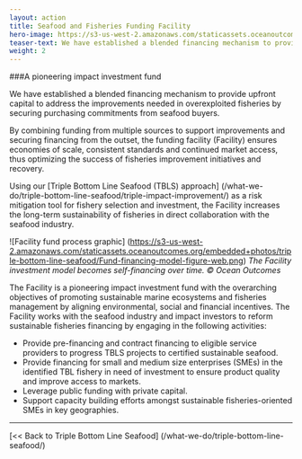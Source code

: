 ```yaml
---
layout: action
title: Seafood and Fisheries Funding Facility
hero-image: https://s3-us-west-2.amazonaws.com/staticassets.oceanoutcomes.org/hero+photos/funding-facility-hero.jpg
teaser-text: We have established a blended financing mechanism to provide upfront capital to fund improvements in fisheries by securing purchasing commitments from seafood buyers. This pioneering impact investment fund promotes sustainable marine ecosystems and fisheries management by aligning environmental, social and financial incentives.
weight: 2
---
```

###A pioneering impact investment fund

We have established a blended financing mechanism to provide upfront capital to address the improvements needed in overexploited fisheries by securing purchasing commitments from seafood buyers.

By combining funding from multiple sources to support improvements and securing financing from the outset, the funding facility (Facility) ensures economies of scale, consistent standards and continued market access, thus optimizing the success of fisheries improvement initiatives and recovery.

Using our [Triple Bottom Line Seafood (TBLS) approach] (/what-we-do/triple-bottom-line-seafood/triple-impact-improvement/) as a risk mitigation tool for fishery selection and investment, the Facility increases the long-term sustainability of fisheries in direct collaboration with the seafood industry.

![Facility fund process graphic]
(https://s3-us-west-2.amazonaws.com/staticassets.oceanoutcomes.org/embedded+photos/triple-bottom-line-seafood/Fund-financing-model-figure-web.png)
*The Facility investment model becomes self-financing over time. © Ocean Outcomes*

The Facility is a pioneering impact investment fund with the overarching objectives of promoting sustainable marine ecosystems and fisheries management by aligning environmental, social and financial incentives. The Facility works with the seafood industry and impact investors to reform sustainable fisheries financing by engaging in the following activities:

  * Provide pre-financing and contract financing to eligible service providers to progress TBLS projects to certified sustainable seafood.  
  * Provide financing for small and medium size enterprises (SMEs) in the identified TBL fishery in need of investment to ensure product quality and improve access to markets.  
  * Leverage public funding with private capital.  
  * Support capacity building efforts amongst sustainable fisheries-oriented SMEs in key geographies.

-----

[<< Back to Triple Bottom Line Seafood] (/what-we-do/triple-bottom-line-seafood/)
